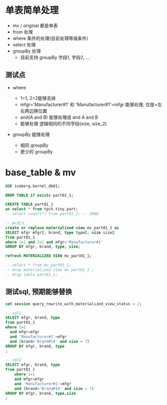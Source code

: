 # 单表简单处理
- mv / original 都是单表
- from 处理
- where 条件的处理(目前处理等值条件)
- select 处理
- groupBy 处理
    - 目前支持 groupBy 字段1, 字段2, ...

## 测试点
- where
    - 1=1, 2=2能够去掉
    - mfgr='Manufacturer#1' 和 'Manufacturer#1'=mfgr 能够处理, 仅是=左右两边换位置
    - and(A and B) 能够处理成 and A and B
    - 能够处理 逻辑相同的不同字段(size, size_2)

- groupBy 能够处理
    - 相同 groupBy
    - 更少的 groupBy


# base_table & mv
```sql
USE iceberg.kernel_db01;

DROP TABLE if exists part01_1;

CREATE TABLE part01_1
as select * from tpch.tiny.part;
-- select count(*) from part01_1; -- 2000

-- mv定义
create or replace materialized view mv_part01_1 as
SELECT mfgr mfgr2, brand, type type2, size size2
from part01_1
where 1=1 and 2=2 and mfgr='Manufacturer#1'
GROUP BY mfgr, brand, type, size;

refresh MATERIALIZED VIEW mv_part01_1;

-- select * from mv_part01_1;
-- drop materialized view mv_part01_1 ;
-- drop table part01_1;
```

## 测试sql, 预期能够替换
```sql
set session query_rewrite_with_materialized_view_status = 2;

-- sql1
SELECT mfgr, brand, type
from part01_1
where 1=1
  and mfgr=mfgr
  and 'Manufacturer#1'=mfgr
  and (brand='Brand#14' and size = 7)
GROUP BY mfgr, brand, type
;

-- sql2
SELECT mfgr, brand, type
from part01_1
    where 1=1
    and mfgr=mfgr
    and 'Manufacturer#1'=mfgr
    and (brand='Brand#14' and size = 7)
GROUP BY mfgr, brand, type,size
;
```

